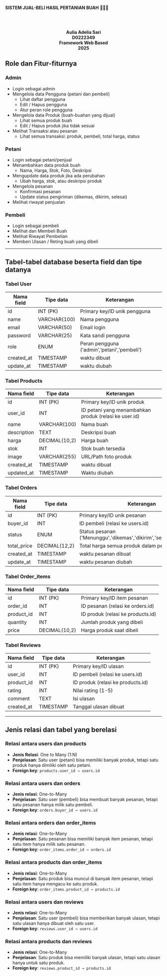 **SISTEM JUAL-BELI HASIL PERTANIAN BUAH** 🍎🍊🍌
<div align="center">



<br><br>

<strong>Aulia Adelia Sari</strong><br>
<strong>D0222349</strong><br>
<strong>Framework Web Based</strong><br>
<strong>2025</strong>

</div>

## Role dan Fitur-fiturnya

### Admin
- Login sebagai admin  
- Mengelola data Pengguna (petani dan pembeli)  
  - Lihat daftar pengguna  
  - Edit / Hapus pengguna  
  - Atur peran role pengguna  
- Mengelola data Produk (buah-buahan yang dijual)  
  - Lihat semua produk buah  
  - Edit / Hapus produk jika tidak sesuai  
- Melihat Transaksi atau pesanan  
  - Lihat semua transaksi: produk, pembeli, total harga, status  

### Petani
- Login sebagai petani/penjual  
- Menambahkan data produk buah  
  - Nama, Harga, Stok, Foto, Deskripsi  
- Mengupdate data produk jika ada perubahan  
  - Ubah harga, stok, atau deskripsi produk  
- Mengelola pesanan  
  - Konfirmasi pesanan  
  - Update status pengiriman (dikemas, dikirim, selesai)  
- Melihat riwayat penjualan  

### Pembeli
- Login sebagai pembeli  
- Melihat dan Membeli Buah  
- Melihat Riwayat Pembelian  
- Memberi Ulasan / Reting buah yang dibeli  

---

## Tabel-tabel database beserta field dan tipe datanya

### Tabel User

| Nama field   | Tipe data    | Keterangan                            |
|--------------|--------------|----------------------------------------|
| id           | INT (PK)     | Primary key/ID unik pengguna          |
| name         | VARCHAR(100) | Nama pengguna                         |
| email        | VARCHAR(50)  | Email login                           |
| password     | VARCHAR(25)  | Kata sandi pengguna                   |
| role         | ENUM         | Peran pengguna (‘admin’,’petani’,’pembeli’) |
| created_at   | TIMESTAMP    | waktu dibuat                          |
| update_at    | TIMESTAMP    | waktu diubah                          |

### Tabel Products

| Nama field   | Tipe data     | Keterangan                                  |
|--------------|---------------|----------------------------------------------|
| id           | INT (PK)      | Primary key/ID unik produk                  |
| user_id      | INT           | ID petani yang menambahkan produk (relasi ke user.id) |
| name         | VARCHAR(100)  | Nama buah                                   |
| description  | TEXT          | Deskripsi buah                              |
| harga        | DECIMAL(10,2) | Harga buah                                  |
| stok         | INT           | Stok buah tersedia                          |
| image        | VARCHAR(255)  | URL/Path foto produk                        |
| created_at   | TIMESTAMP     | waktu dibuat                                |
| updated_at   | TIMESTAMP     | Waktu diubah                                |

### Tabel Orders

| Nama field   | Tipe data     | Keterangan                                  |
|--------------|---------------|----------------------------------------------|
| id           | INT (PK)      | Primary key/ID unik pesanan                 |
| buyer_id     | INT           | ID pembeli (relasi ke users.id)            |
| status       | ENUM          | Status pesanan ('Menunggu','dikemas','dikirim','selesai','dibatalkan') |
| total_price  | DECIMAL(12,2) | Total harga semua produk dalam pesanan     |
| created_at   | TIMESTAMP     | waktu pesanan dibuat                        |
| update_at    | TIMESTAMP     | waktu pesanan diubah                        |

### Tabel Order_items

| Nama field   | Tipe data     | Keterangan                                |
|--------------|---------------|--------------------------------------------|
| id           | INT (PK)      | Primary key/ID item pesanan               |
| order_id     | INT           | ID pesanan (relasi ke orders.id)          |
| product_id   | INT           | ID produk (relasi ke products.id)         |
| quantity     | INT           | Jumlah produk yang dibeli                 |
| price        | DECIMAL(10,2) | Harga produk saat dibeli                  |

### Tabel Reviews

| Nama field   | Tipe data     | Keterangan                                |
|--------------|---------------|--------------------------------------------|
| id           | INT (PK)      | Primary key/ID ulasan                     |
| user_id      | INT           | ID pembeli (relasi ke users.id)          |
| product_id   | INT           | ID produk (relasi ke products.id)        |
| rating       | INT           | Nilai rating (1-5)                        |
| comment      | TEXT          | Isi ulasan                                |
| created_at   | TIMESTAMP     | Tanggal ulasan dibuat                     |

---

## Jenis relasi dan tabel yang berelasi

### Relasi antara users dan products
- **Jenis Relasi**: One to Many (1:N)  
- **Penjelasan**: Satu user (petani) bisa memiliki banyak produk, tetapi satu produk hanya dimiliki oleh satu petani.  
- **Foreign key**: `products.user_id → users.id`

### Relasi antara users dan orders
- **Jenis relasi**: One-to-Many  
- **Penjelasan**: Satu user (pembeli) bisa membuat banyak pesanan, tetapi satu pesanan hanya milik satu pembeli.  
- **Foreign key**: `orders.buyer_id → users.id`

### Relasi antara orders dan order_items
- **Jenis relasi**: One-to-Many  
- **Penjelasan**: Satu pesanan bisa memiliki banyak item pesanan, tetapi satu item hanya milik satu pesanan.  
- **Foreign key**: `order_items.order_id → orders.id`

### Relasi antara products dan order_items
- **Jenis relasi**: One-to-Many  
- **Penjelasan**: Satu produk bisa muncul di banyak item pesanan, tetapi satu item hanya mengacu ke satu produk.  
- **Foreign key**: `order_items.product_id → products.id`

### Relasi antara users dan reviews
- **Jenis relasi**: One-to-Many  
- **Penjelasan**: Satu user (pembeli) bisa memberikan banyak ulasan, tetapi satu ulasan hanya dibuat oleh satu user.  
- **Foreign key**: `reviews.user_id → users.id`

### Relasi antara products dan reviews
- **Jenis relasi**: One-to-Many  
- **Penjelasan**: Satu produk bisa memiliki banyak ulasan, tetapi satu ulasan hanya untuk satu produk.  
- **Foreign key**: `reviews.product_id → products.id`
